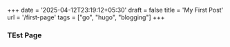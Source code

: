 +++
date = '2025-04-12T23:19:12+05:30'
draft = false
title = 'My First Post'
url = '/first-page'
tags = ["go", "hugo", "blogging"]
+++


### TEst Page